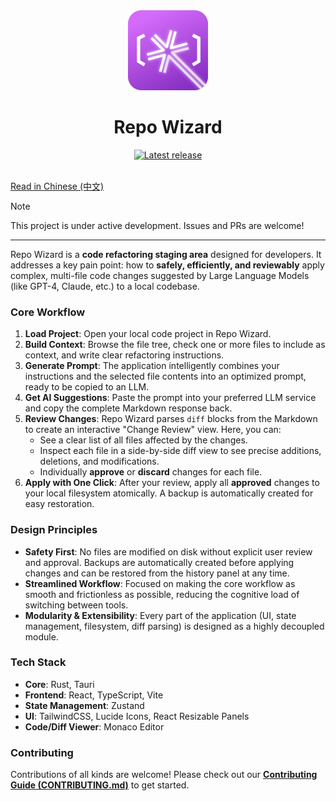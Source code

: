 <div align="center">
  <img src="src-tauri/icons/512x512.svg" alt="Repo Wizard Logo" width="128" height="128">
  <h1>Repo Wizard</h1>
</div>

<div align="center">
  <a href="CONTRIBUTING.md#release-workflow-for-maintainers">
    <img src="https://img.shields.io/github/v/release/Fanzzzd/repo-wizard?display_name=tag&sort=semver" alt="Latest release">
  </a>
</div>

<br>

[Read in Chinese (中文)](./docs/README.zh-CN.md)

> [!NOTE]
> This project is under active development. Issues and PRs are welcome!

---

Repo Wizard is a **code refactoring staging area** designed for developers. It addresses a key pain point: how to **safely, efficiently, and reviewably** apply complex, multi-file code changes suggested by Large Language Models (like GPT-4, Claude, etc.) to a local codebase.

### Core Workflow

1.  **Load Project**: Open your local code project in Repo Wizard.
2.  **Build Context**: Browse the file tree, check one or more files to include as context, and write clear refactoring instructions.
3.  **Generate Prompt**: The application intelligently combines your instructions and the selected file contents into an optimized prompt, ready to be copied to an LLM.
4.  **Get AI Suggestions**: Paste the prompt into your preferred LLM service and copy the complete Markdown response back.
5.  **Review Changes**: Repo Wizard parses `diff` blocks from the Markdown to create an interactive "Change Review" view. Here, you can:
    -   See a clear list of all files affected by the changes.
    -   Inspect each file in a side-by-side diff view to see precise additions, deletions, and modifications.
    -   Individually **approve** or **discard** changes for each file.
6.  **Apply with One Click**: After your review, apply all **approved** changes to your local filesystem atomically. A backup is automatically created for easy restoration.

### Design Principles

-   **Safety First**: No files are modified on disk without explicit user review and approval. Backups are automatically created before applying changes and can be restored from the history panel at any time.
-   **Streamlined Workflow**: Focused on making the core workflow as smooth and frictionless as possible, reducing the cognitive load of switching between tools.
-   **Modularity & Extensibility**: Every part of the application (UI, state management, filesystem, diff parsing) is designed as a highly decoupled module.

### Tech Stack

-   **Core**: Rust, Tauri
-   **Frontend**: React, TypeScript, Vite
-   **State Management**: Zustand
-   **UI**: TailwindCSS, Lucide Icons, React Resizable Panels
-   **Code/Diff Viewer**: Monaco Editor

### Contributing

Contributions of all kinds are welcome! Please check out our [**Contributing Guide (CONTRIBUTING.md)**](./CONTRIBUTING.md) to get started.